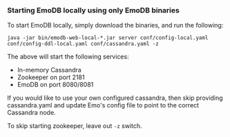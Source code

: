 ### Starting EmoDB locally using only EmoDB binaries 

To start EmoDB locally, simply download the binaries, and run the following:
 
```
java -jar bin/emodb-web-local-*.jar server conf/config-local.yaml conf/config-ddl-local.yaml conf/cassandra.yaml -z
```
The above will start the following services:

-  In-memory Cassandra
-  Zookeeper on port 2181
-  EmoDB on port 8080/8081

If you would like to use your own configured cassandra, then skip providing cassandra.yaml and update Emo's config file to point to the correct Cassandra node.

To skip starting zookeeper, leave out `-z` switch. 



